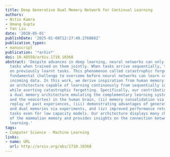 ```yaml
---
title: Deep Generative Dual Memory Network for Continual Learning
authors:
- Nitin Kamra
- Umang Gupta
- Yan Liu
date: '2018-05-01'
publishDate: '2025-01-08T12:27:49.276088Z'
publication_types:
- manuscript
publication: '*arXiv*'
doi: 10.48550/arXiv.1710.10368
abstract: 'Despite advances in deep learning, neural networks can only learn multiple
  tasks when trained on them jointly. When tasks arrive sequentially, they lose performance
  on previously learnt tasks. This phenomenon called catastrophic forgetting is a
  fundamental challenge to overcome before neural networks can learn continually from
  incoming data. In this work, we derive inspiration from human memory to develop
  an architecture capable of learning continuously from sequentially incoming tasks,
  while averting catastrophic forgetting. Specifically, our contributions are: (i)
  a dual memory architecture emulating the complementary learning systems (hippocampus
  and the neocortex) in the human brain, (ii) memory consolidation via generative
  replay of past experiences, (iii) demonstrating advantages of generative replay
  and dual memories via experiments, and (iv) improved performance retention on challenging
  tasks even for low capacity models. Our architecture displays many characteristics
  of the mammalian memory and provides insights on the connection between sleep and
  learning.'
tags:
- Computer Science - Machine Learning
links:
- name: URL
  url: http://arxiv.org/abs/1710.10368
---
```

